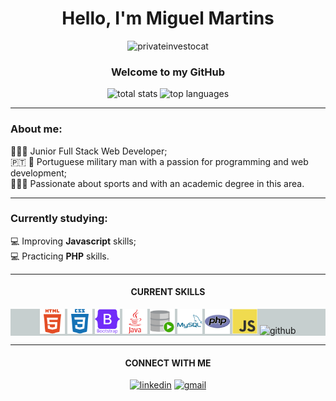 <h1 align="center">Hello, I'm Miguel Martins</h1>

<div align="center">
        <img height="160em" src="https://octodex.github.com/images/privateinvestocat.jpg" alt="privateinvestocat">
</div>

<h3 align="center">Welcome to my GitHub</h3>

<div align="center">
  <img height="160em" src="https://github-readme-stats.vercel.app/api?username=mjrmartins&show_icons=true&theme=merko" alt="total stats">
  <img height="160em" src="https://github-readme-stats.vercel.app/api/top-langs/?username=mjrmartins&layout=compact&theme=merko" alt="top languages">
</div>

<hr>
<h3 align="left">About me:</h3>
<div>
  👨🏻‍💻 Junior Full Stack Web Developer;<br>
  🇵🇹 🫡 Portuguese military man with a passion for programming and web development;<br>
  🏃🏻‍♂️ Passionate about sports and with an academic degree in this area.
</div>

<hr>
<h3 align="left">Currently studying:</h3>
<div>
  💻 Improving <b>Javascript</b> skills;<br>
  💻 Practicing <b>PHP</b> skills.<br>
</div>

<hr>
<h4 align="center">CURRENT SKILLS</h4>
<div align="center" style="background-color: rgb(198, 207, 207);">
        <img height="40em" src="https://github.com/devicons/devicon/blob/master/icons/html5/html5-plain-wordmark.svg" alt="html5">
        <img height="40em" src="https://github.com/devicons/devicon/blob/master/icons/css3/css3-plain-wordmark.svg" alt="css">
        <img height="40em" src="https://github.com/devicons/devicon/blob/master/icons/bootstrap/bootstrap-plain-wordmark.svg" alt="bootstrap">
        <img height="40em" src="https://github.com/devicons/devicon/blob/master/icons/java/java-plain-wordmark.svg" alt="java">
        <img height="40em" src="https://raw.githubusercontent.com/devicons/devicon/ca28c779441053191ff11710fe24a9e6c23690d6/icons/sqldeveloper/sqldeveloper-original.svg" alt="sql">
        <img height="40em" src="https://github.com/devicons/devicon/blob/master/icons/mysql/mysql-plain-wordmark.svg" alt="mysql">
        <img height="40em" src="https://github.com/devicons/devicon/blob/master/icons/php/php-original.svg" alt="php">
        <img height="40em" src="https://github.com/devicons/devicon/blob/master/icons/javascript/javascript-original.svg" alt="javascript">
        <img height="40em" src="https://octodex.github.com/images/original.png" alt="github">
</div>

<hr>
<h4 align="center">CONNECT WITH ME</h4>
<div align="center">
        <a href="https://www.linkedin.com/in/miguel-martins-082a20267" target="_blank"><img src="https://img.shields.io/badge/LinkedIn-0077B5?style=for-the-badge&logo=linkedin&logoColor=white" alt="linkedin"></a>
        <a href="mailto: mj17rm@gmail.com" class="email" target="_blank"><img src="https://img.shields.io/badge/Gmail-D14836?style=for-the-badge&logo=gmail&logoColor=white" alt="gmail"></a>
</div>
